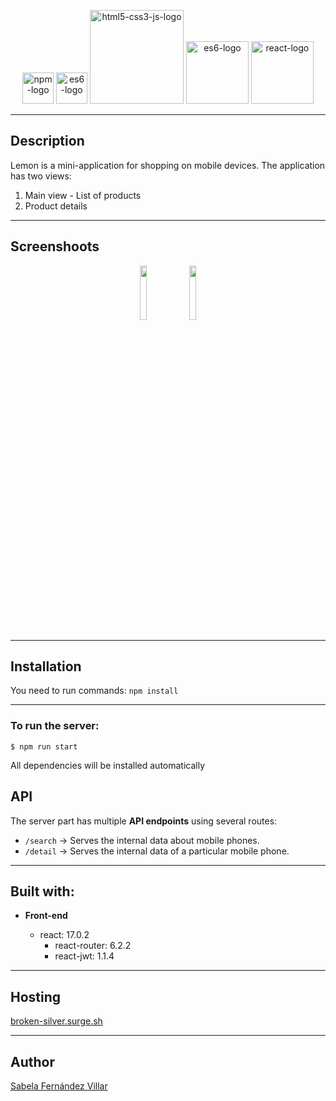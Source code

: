 <p align="center">
    <img src="https://authy.com/wp-content/uploads/npm-logo.png" alt="npm-logo" width="50"/>
    <img src="https://i.blogs.es/545cf8/es6-logo/450_1000.png" alt="es6-logo" width="50"/>
    <img src="https://teorema-rd.com/storage/2020/05/Html5-JS-css-logo.jpg" alt="html5-css3-js-logo" width="150"/>
    <img src="https://cdn.rawgit.com/feross/standard/master/badge.svg" alt="es6-logo" width="100"/>
    <img src="https://blog.wildix.com/wp-content/uploads/2020/06/react-logo.jpg" alt="react-logo" width="100"/>
</p>

---

## Description

Lemon is a mini-application for shopping on mobile devices. The application has two views:
1. Main view - List of products
2. Product details
---

## Screenshoots

<p align="center">
  <img src="/screenshots/detail-lemon.JPG" width="15%" />
  <img src="/screenshots/search-lemon.JPG" width="15%" />
</p>

---

## Installation

You need to run commands: `npm install`

---

### To run the server:

```
$ npm run start
```

All dependencies will be installed automatically

## API

The server part has multiple **API endpoints** using several routes:

- `/search` -> Serves the internal data about mobile phones.
- `/detail` -> Serves the internal data of a particular mobile phone.

---

## Built with:

- **Front-end**

  - react: 17.0.2
    - react-router: 6.2.2
    - react-jwt: 1.1.4

---

## Hosting

[broken-silver.surge.sh](broken-silver.surge.sh)

---
## Author

[Sabela Fernández Villar](https://github.com/sfernandez93)
